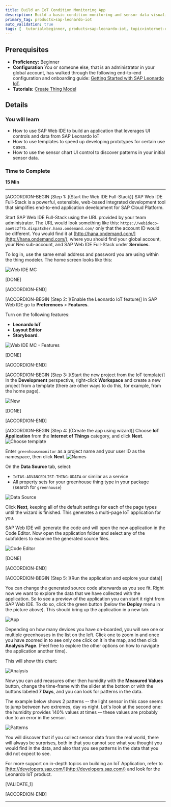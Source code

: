 ```yaml
---
title: Build an IoT Condition Monitoring App
description: Build a basic condition monitoring and sensor data visualization application with SAP Web IDE in 15 minutes.
primary_tag: products>sap-leonardo-iot
auto_validation: true
tags: [  tutorial>beginner, products>sap-leonardo-iot, topic>internet-of-things, topic>sapui5, products>sap-web-ide, products>sap-web-ide-plug-ins, products>sap-IoT-application-enablement, products>sap-cloud-platform  ]
---
```


## Prerequisites  
 - **Proficiency:** Beginner
 - **Configuration** You or someone else, that is an administrator in your global account, has walked through the following end-to-end configuration and onboarding guide: [Getting Started with SAP Leonardo IoT](https://help.sap.com/viewer/195126f4601945cba0886cbbcbf3d364/latest).
 - **Tutorials:** [Create Thing Model](https://developers.sap.com/tutorials/iot-express-4-create-thing-model.html)

## Details
### You will learn
- How to use SAP Web IDE to build an application that leverages UI controls and data from SAP Leonardo IoT
- How to use templates to speed up developing prototypes for certain use cases.
- How to use the sensor chart UI control to discover patterns in your initial sensor data.


### Time to Complete
**15 Min**



---

[ACCORDION-BEGIN [Step 1: ](Start the Web IDE Full-Stack)]
SAP Web IDE Full-Stack is a powerful, extensible, web-based integrated development tool that simplifies end-to-end application development for SAP Cloud Platform.

Start SAP Web IDE Full-Stack using the URL provided by your team administrator. The URL would look something like this: `https://webidecp-aae9c2f7b.dispatcher.hana.ondemand.com/` only that the account ID would be different. You would find it at  [http://hana.ondemand.com/](http://hana.ondemand.com/), where you should find your global account, your Neo sub-account, and SAP Web IDE Full-Stack under **Services**.

To log in, use the same email address and password you are using  within the thing modeler. The home screen looks like this:

![Web IDE MC](iotaecompappmc0010.jpg)

[DONE]

[ACCORDION-END]


[ACCORDION-BEGIN [Step 2: ](Enable the Leonardo IoT feature)]
In SAP Web IDE go to **Preferences** > **Features**.

Turn on the following features:

  - **Leonardo IoT**
  - **Layout Editor**
  - **Storyboard**.

![Web IDE MC - Features](iotaecompappmc0020.jpg)

[DONE]

[ACCORDION-END]


[ACCORDION-BEGIN [Step 3: ](Start the new project from the IoT template)]
In the **Development** perspective, right-click  **Workspace** and create a new project from a template (there are other ways to do this, for example, from the home page).

![New](iotaecompappmc0030.jpg)

[DONE]

[ACCORDION-END]


[ACCORDION-BEGIN [Step 4: ](Create the app using wizard)]
Choose **IoT Application** from the **Internet of Things** category, and click **Next**.
![Choose template](iotaecompappmc0040.png)

Enter `greenhousemonitor` as a project name and your user ID as the namespace, then click **Next**.
![Names](iotaecompappmc0050.png)

On the **Data Source** tab, select:

 - `IoTAS-ADVANCEDLIST-THING-ODATA` or similar as a service
 - All property sets for your greenhouse thing type in your package (search for `greenhouse`)

![Data Source](iotaecompappmc0060.png)

Click **Next**, keeping all of the default settings for each of the page types until the wizard is finished. This generates a multi-page IoT application for you.

SAP Web IDE will generate the code and will open the new application in the Code Editor. Now open the application folder and select any of the subfolders to examine the generated source files.

![Code Editor](iotaecompappmc0080.png)

[DONE]

[ACCORDION-END]


[ACCORDION-BEGIN [Step 5: ](Run the application and explore your data)]

You can change the generated source code afterwards as you see fit. Right now we want to explore the data that we have collected with the application. So to see a preview of the application you can start it right from SAP Web IDE. To do so, click the green button (below the **Deploy** menu in the picture above). This should bring up the application in a new tab.

![App](iotaecompappmc0090.png)

Depending on how many devices you have on-boarded, you will see one or multiple greenhouses in the list on the left. Click one to zoom in and once you have zoomed in to see only one click on it in the map, and then click **Analysis Page**. (Feel free to explore the other options on how to navigate the application another time).

This will show this chart:

![Analysis](iotaecompappmc0100.png)

Now you can add measures other then humidity with the **Measured Values** button, change the time-frame with the slider at the bottom or with the buttons labeled **7 Days**, and you can look for patterns in the data.

The example below shows 2 patterns -- the light sensor in this case seems to jump between two extremes, day vs night. Let's look at the second one: the humidity provides 140% values at times -- these values are probably due to an error in the sensor.

![Patterns](iotaecompappmc0110.png)

You will discover that if you collect sensor data from the real world, there will always be surprises, both in that you cannot see what you thought you would find in the data, and also that you see patterns in the data that you did not expect to see.

For more support on in-depth topics on building an IoT Application, refer to [http://developers.sap.com/](http://developers.sap.com/) and look for the Leonardo IoT product.

[VALIDATE_1]

[ACCORDION-END]


---
